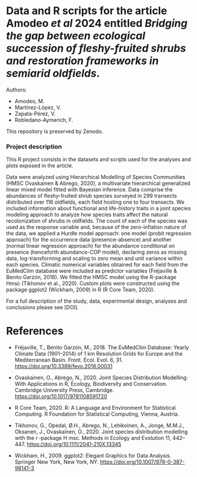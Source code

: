 # Data and R scripts for the article Amodeo *et al* 2024 entitled *Bridging the gap between ecological succession of fleshy-fruited shrubs and restoration frameworks in semiarid oldfields*.

Authors: 

* Amodeo, M.
* Martínez-López, V.
* Zapata-Pérez, V.
* Robledano-Aymerich, F. 

This repository is preserved by Zenodo.

### Project description

This R project consists in the datasets and scripts used for the analyses and plots exposed in the article. 

Data were analyzed using Hierarchical Modelling of Species Communities (HMSC Ovaskainen & Abrego, 2020), a multivariate hierarchical generalized linear mixed model fitted with Bayesian inference. Data comprise the abundances of fleshy-fruited shrub species surveyed in 299 transects distributed over 116 oldfields, each field hosting one to four transects. We included information about functional and life-history traits in a joint species modeling approach to analyze how species traits affect the natural recolonization of shrubs in oldfields. The count of each of the species was used as the response variable and, because of the zero-inflation nature of the data, we applied a Hurdle model approach: one model (probit regression approach) for the occurrence data (presence-absence) and another (normal linear regression approach) for the abundance conditional on presence (henceforth abundance-COP model), declaring zeros as missing data, log-transforming and scaling to zero mean and unit variance within each species. Climatic numerical variables obtained for each field from the EuMedClim database were included as predictor variables (Fréjaville & Benito Garzón, 2018). We fitted the HMSC model using the R-package Hmsc (Tikhonov et al., 2020). Custom plots were constructed using the package ggplot2 (Wickham, 2009) in R (R Core Team, 2020). 

For a full description of the study, data, experimental design, analyses and conclusions please see [DOI].


# References

* Fréjaville, T., Benito Garzón, M., 2018. The EuMedClim Database: Yearly Climate Data (1901–2014) of 1 km Resolution Grids for Europe and the Mediterranean Basin. Front. Ecol. Evol. 6, 31. https://doi.org/10.3389/fevo.2018.00031

* Ovaskainen, O., Abrego, N., 2020. Joint Species Distribution Modelling: With Applications in R, Ecology, Biodiversity and Conservation. Cambridge University Press, Cambridge. https://doi.org/10.1017/9781108591720

* R Core Team, 2020. R: A Language and Environment for Statistical Computing. R Foundation for Statistical Computing, Vienna, Austria.

* Tikhonov, G., Opedal, Ø.H., Abrego, N., Lehikoinen, A., Jonge, M.M.J., Oksanen, J., Ovaskainen, O., 2020. Joint species distribution modelling with the r ‐package H msc. Methods in Ecology and Evolution 11, 442–447. https://doi.org/10.1111/2041-210X.13345

* Wickham, H., 2009. ggplot2: Elegant Graphics for Data Analysis. Springer New York, New York, NY. https://doi.org/10.1007/978-0-387-98141-3
